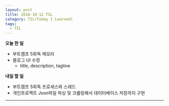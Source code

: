 ```yaml
---
layout: post
title: 2018-10-12 TIL
category: TIL(Today I Learned)
tags:
  - TIL
---
```




**오늘 한 일**

- 부트캠프 5회독 메모리
- 블로그 UI 수정
  - title, description, tagline

**내일 할 일**

- 부트캠프 5회독 프로세스와 스레드
- 개인프로젝트 Json파일 파싱 및 크롤링해서 데이터베이스 저장까지 구현



---


